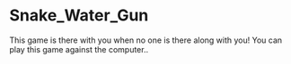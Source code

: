 # Snake_Water_Gun
This game is there with you when no one is there along with you! You can play this game against the computer..
